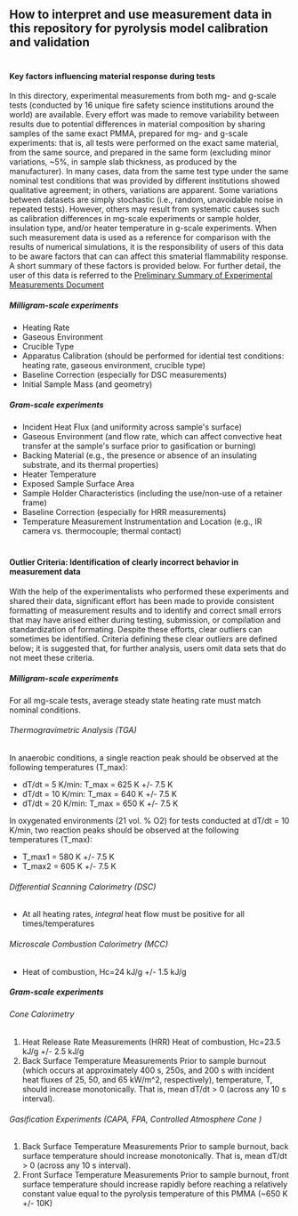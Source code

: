 ## How to interpret and use measurement data in this repository for pyrolysis model calibration and validation
#
#### Key factors influencing material response during tests
In this directory, experimental measurements from both mg- and g-scale tests (conducted by 16 unique fire safety science institutions around the world) are available. Every effort was made to remove variability between results due to potential differences in material composition by sharing samples of the same exact PMMA, prepared for mg- and g-scale experiments: that is, all tests were performed on the exact same material, from the same source, and prepared in the same form (excluding minor variations, ~5%, in sample slab thickness, as produced by the manufacturer).
In many cases, data from the same test type under the same nominal test conditions that was provided by different institutions showed qualitative agreement; in others, variations are apparent. Some variations between datasets are simply stochastic (i.e., random, unavoidable noise in repeated tests). However, others may result from systematic causes such as calibration differences in mg-scale experiments or sample holder, insulation type, and/or heater temperature in g-scale experiments. When such measurement data is used as a reference for comparison with the results of numerical simulations, it is the responsibility of users of this data to be aware factors that can can affect this smaterial flammability response. A short summary of these factors is provided below. For further detail, the user of this data is referred to the [Preliminary Summary of Experimental Measurements Document](https://github.com/MaCFP/matl-db/releases/tag/v1.0.0)

##### Milligram-scale experiments
- Heating Rate
- Gaseous Environment
- Crucible Type
- Apparatus Calibration (should be performed for idential test conditions: heating rate, gaseous environment, crucible type)
- Baseline Correction (especially for DSC measurements)
- Initial Sample Mass (and geometry)

##### Gram-scale experiments
- Incident Heat Flux (and uniformity across sample's surface)
- Gaseous Environment (and flow rate, which can affect convective heat transfer at the sample's surface prior to gasification or burning)
- Backing Material (e.g., the presence or absence of an insulating substrate, and its thermal properties)
- Heater Temperature
- Exposed Sample Surface Area
- Sample Holder Characteristics (including the use/non-use of a retainer frame)
- Baseline Correction (especially for HRR measurements)
- Temperature Measurement Instrumentation and Location (e.g., IR camera vs. thermocouple; thermal contact)
#
#
#### Outlier Criteria: Identification of clearly incorrect behavior in measurement data
With the help of the experimentalists who performed these experiments and shared their data, significant effort has been made to provide consistent formatting of measurement results and to identify and correct small errors that may have arised either during testing, submission, or compilation and standardization of formating. Despite these efforts, clear outliers can sometimes be identified. Criteria defining these clear outliers are defined below; it is suggested that, for further analysis, users omit data sets that do not meet these criteria.

##### Milligram-scale experiments
For all mg-scale tests, average steady state heating rate must match nominal conditions.
###### Thermogravimetric Analysis (TGA)
In anaerobic conditions, a single reaction peak should be observed at the following temperatures (T_max):
- dT/dt = 5 K/min:	T_max = 625 K +/- 7.5 K
- dT/dt = 10 K/min:	T_max = 640 K +/- 7.5 K
- dT/dt = 20 K/min:	T_max = 650 K +/- 7.5 K

In oxygenated environments (21 vol. % O2) for tests conducted at dT/dt = 10 K/min, two reaction peaks should be observed at the following temperatures (T_max):
- T_max1 = 580 K +/- 7.5 K 
- T_max2 = 605 K +/- 7.5 K 

###### Differential Scanning Calorimetry (DSC)
- At all heating rates, _integral_ heat flow must be positive for all times/temperatures
###### Microscale Combustion Calorimetry (MCC)
- Heat of combustion, Hc=24 kJ/g +/- 1.5 kJ/g

##### Gram-scale experiments
###### Cone Calorimetry
1. Heat Release Rate Measurements (HRR)
Heat of combustion, Hc=23.5 kJ/g +/- 2.5 kJ/g 
2. Back Surface Temperature Measurements 
 Prior to sample burnout (which occurs at approximately 400 s, 250s, and 200 s with incident heat fluxes of 25, 50, and 65 kW/m^2, respectively), temperature, T, should increase monotonically. That is, mean dT/dt > 0 (across any 10 s interval).
###### Gasification Experiments (CAPA, FPA, Controlled Atmosphere Cone )
1. Back Surface Temperature Measurements 
 Prior to sample burnout, back surface temperature should increase monotonically. That is, mean dT/dt > 0 (across any 10 s interval).
2. Front Surface Temperature Measurements 
 Prior to sample burnout, front surface temperature should increase rapidly before reaching a relatively constant value equal to the pyrolysis temperature of this PMMA (~650 K +/- 10K)